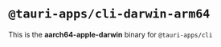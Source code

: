 # `@tauri-apps/cli-darwin-arm64`

This is the **aarch64-apple-darwin** binary for `@tauri-apps/cli`
